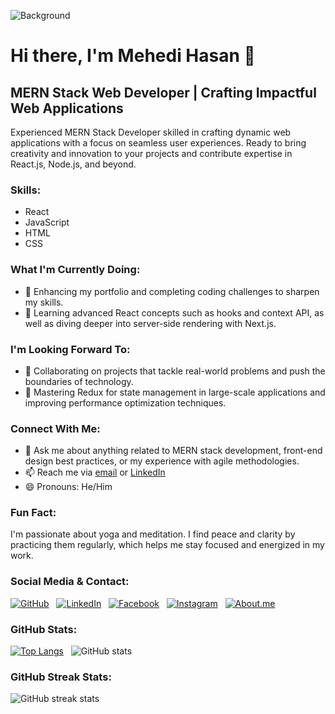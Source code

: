 <!-- Background Image -->
![Background](https://media.licdn.com/dms/image/D5616AQH_1CLrD4E2SA/profile-displaybackgroundimage-shrink_350_1400/0/1709297043499?e=1715817600&v=beta&t=7VVa1GH12npRganBRzEupwItiUAHVtdIQMgpgyrK3fw)

<!-- Header -->
# Hi there, I'm Mehedi Hasan 👋
## MERN Stack Web Developer | Crafting Impactful Web Applications

Experienced MERN Stack Developer skilled in crafting dynamic web applications with a focus on seamless user experiences. Ready to bring creativity and innovation to your projects and contribute expertise in React.js, Node.js, and beyond.

### Skills:
- React
- JavaScript
- HTML
- CSS

### What I'm Currently Doing:
- 🔭 Enhancing my portfolio and completing coding challenges to sharpen my skills.
- 🌱 Learning advanced React concepts such as hooks and context API, as well as diving deeper into server-side rendering with Next.js.

### I'm Looking Forward To:
- 👯 Collaborating on projects that tackle real-world problems and push the boundaries of technology.
- 🤔 Mastering Redux for state management in large-scale applications and improving performance optimization techniques.

### Connect With Me:
- 💬 Ask me about anything related to MERN stack development, front-end design best practices, or my experience with agile methodologies.
- 📫 Reach me via [email](mailto:mehedi.hasan246@outlook.com) or [LinkedIn](https://www.linkedin.com/in/mehedihasan610/)
- 😄 Pronouns: He/Him

### Fun Fact:
I'm passionate about yoga and meditation. I find peace and clarity by practicing them regularly, which helps me stay focused and energized in my work.

### Social Media & Contact:
[![GitHub](https://cdn.jsdelivr.net/npm/simple-icons/icons/github.svg)](https://github.com/Mehedi-Hasan610) &nbsp; [![LinkedIn](https://cdn.jsdelivr.net/npm/simple-icons/icons/linkedin.svg)](https://www.linkedin.com/in/mehedihasan610/) &nbsp; [![Facebook](https://cdn.jsdelivr.net/npm/simple-icons/icons/facebook.svg)](https://www.facebook.com/Mehedi.Hasan610) &nbsp; [![Instagram](https://cdn.jsdelivr.net/npm/simple-icons/icons/instagram.svg)](https://www.instagram.com/mehedi.hasan610/) &nbsp; [![About.me](https://cdn.jsdelivr.net/npm/simple-icons/icons/about-dot-me.svg)](https://blood.quantummethod.org.bd/bn/donor-profile/OPML68437)

### GitHub Stats:
[![Top Langs](https://github-readme-stats.vercel.app/api/top-langs/?username=Mehedi-Hasan610)](https://github.com/anuraghazra/github-readme-stats) &nbsp; ![GitHub stats](https://github-readme-stats.vercel.app/api?username=Mehedi-Hasan610&show_icons=true&count_private=true)

### GitHub Streak Stats:
![GitHub streak stats](https://streak-stats.demolab.com/?user=Mehedi-Hasan610)
